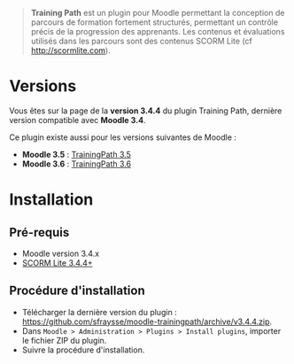 > **Training Path** est un plugin pour Moodle permettant la conception de parcours de formation fortement structurés, permettant un contrôle précis de la progression des apprenants. Les contenus et évaluations utilisés dans les parcours sont des contenus SCORM Lite (cf http://scormlite.com).


# Versions

Vous êtes sur la page de la **version 3.4.4** du plugin Training Path, dernière version compatible avec **Moodle 3.4**.

Ce plugin existe aussi pour les versions suivantes de Moodle :
- **Moodle 3.5** : [TrainingPath 3.5](https://github.com/sfraysse/moodle-trainingpath/tree/3.5)
- **Moodle 3.6** : [TrainingPath 3.6](https://github.com/sfraysse/moodle-trainingpath/tree/3.6)


# Installation


## Pré-requis

- Moodle version 3.4.x
- [SCORM Lite 3.4.4+](https://github.com/sfraysse/moodle-scormlite/tree/3.4)


## Procédure d'installation

- Télécharger la dernière version du plugin : https://github.com/sfraysse/moodle-trainingpath/archive/v3.4.4.zip.
- Dans `Moodle > Administration > Plugins > Install plugins`, importer le fichier ZIP du plugin.
- Suivre la procédure d'installation.



